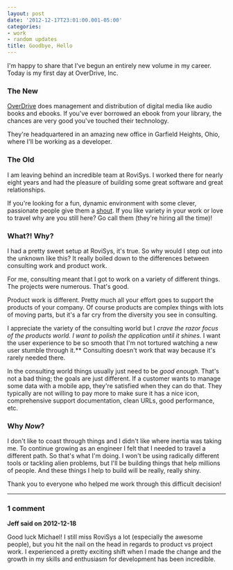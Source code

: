 ```yaml
---
layout: post
date: '2012-12-17T23:01:00.001-05:00'
categories:
- work
- random updates
title: Goodbye, Hello
---
```



I'm happy to share that I've begun an entirely new volume in my career. Today is my first day at OverDrive, Inc.

### The New

[OverDrive](http://overdrive.com/) does management and distribution of digital media like audio books and ebooks. If you've ever borrowed an ebook from your library, the chances are very good you've touched their technology.

They're headquartered in an amazing new office in Garfield Heights, Ohio, where I'll be working as a developer.

### The Old

I am leaving behind an incredible team at RoviSys. I worked there for nearly eight years and had the pleasure of building some great software and great relationships.

If you're looking for a fun, dynamic environment with some clever, passionate people give them a [shout](http://www.rovisys.com/Careers/Careers.aspx). If you like variety in your work or love to travel why are you still here? Go call them (they're hiring all the time)!

### What?! Why?

I had a pretty sweet setup at RoviSys, it's true. So why would I step out into the unknown like this? It really boiled down to the differences between consulting work and product work.

For me, consulting meant that I got to work on a variety of different things. The projects were numerous. That's good.

Product work is different. Pretty much all your effort goes to support the products of your company. Of course products are complex things with lots of moving parts, but it's a far cry from the diversity you see in consulting.

I appreciate the variety of the consulting world but I *crave *the razor focus of the products world. I want to polish the application until it shines.** I want the user experience to be so smooth that I'm not tortured watching a new user stumble through it.** Consulting doesn't work that way because it's rarely needed there. 

In the consulting world things usually just need to be *good enough*. That's not a bad thing; the goals are just different. If a customer wants to manage some data with a mobile app, they're satisfied when they can do that. They typically are not willing to pay more to make sure it has a nice icon, comprehensive support documentation, clean URLs, good performance, etc.

### Why *Now*?

I don't like to coast through things and I didn't like where inertia was taking me. To continue growing as an engineer I felt that I needed to travel a different path. So that's what I'm doing. I won't be using radically different tools or tackling alien problems, but I'll be building things that help millions of people. And these things I help to build will be really, really shiny.

Thank you to everyone who helped me work through this difficult decision!

---

### 1 comment

**Jeff said on 2012-12-18**

Good luck Michael! I still miss RoviSys a lot (especially the awesome people), but you hit the nail on the head in regards to product vs project work. I experienced a pretty exciting shift when I made the change and the growth in my skills and enthusiasm for development has been incredible.
